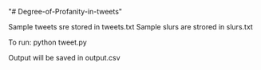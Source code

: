 "# Degree-of-Profanity-in-tweets" 

Sample tweets sre stored in tweets.txt
Sample slurs are strored in slurs.txt

To run: python tweet.py

Output will be saved in output.csv
